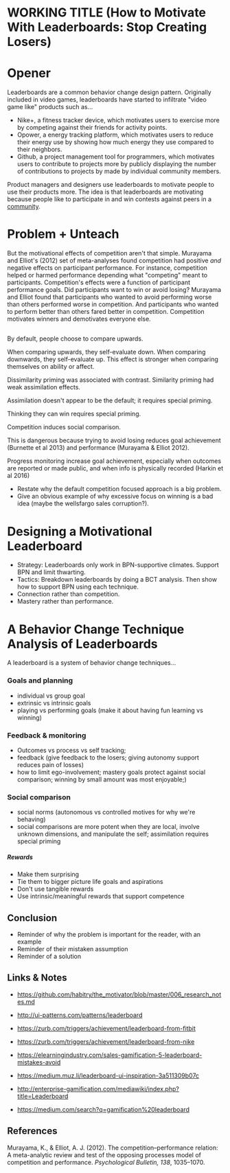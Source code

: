 # WORKING TITLE (How to Motivate With Leaderboards: Stop Creating Losers)

# Opener

Leaderboards are a common behavior change design pattern. Originally included in video games, leaderboards have started to infiltrate "video game like" products such as...

* Nike+, a fitness tracker device, which motivates users to exercise more by competing against their friends for activity points.
* Opower, a energy tracking platform, which motivates users to reduce their energy use by showing how much energy they use compared to their neighbors.
* Github, a project management tool for programmers, which motivates users to contribute to projects more by publicly displaying the number of contributions to projects by made by individual community members.

Product managers and designers use leaderboards to motivate people to use their products more. The idea is that leaderboards are motivating because people like to participate in and win contests against peers in a [community](http://habitry.link/community).

# Problem + Unteach

But the motivational effects of competition aren't that simple. Murayama and Elliot's (2012) set of meta-analyses found competition had positive *and* negative effects on participant performance. For instance, competition helped or harmed performance depending what "competing" meant to participants. Competition's effects were a function of participant performance goals. Did participants want to win or avoid losing? Murayama and Elliot found that participants who wanted to avoid performing worse than others performed worse in competition. And participants who wanted to perform better than others fared better in competition. Competition motivates winners and demotivates everyone else.

##



By default, people choose to compare upwards.

When comparing upwards, they self-evaluate down. When comparing downwards, they self-evaluate up. This effect is stronger when comparing themselves on ability or affect.

Dissimilarity priming was associated with contrast. Similarity priming had weak assimilation effects.

Assimilation doesn't appear to be the default; it requires special priming.

Thinking they can win requires special priming.


Competition induces social comparison.

This is dangerous because trying to avoid losing reduces goal achievement (Burnette et al 2013) and performance (Murayama & Elliot 2012).

Progress monitoring increase goal achievement, especially when outcomes are reported or made public, and when info is physically recorded (Harkin et al 2016)

- Restate why the default competition focused approach is a big problem.
- Give an obvious example of why excessive focus on winning is a bad idea (maybe the wellsfargo sales corruption?).

# Designing a Motivational Leaderboard

- Strategy: Leaderboards only work in BPN-supportive climates. Support BPN and limit thwarting.
- Tactics: Breakdown leaderboards by doing a BCT analysis. Then show how to support BPN using each technique.
- Connection rather than competition.
- Mastery rather than performance.

# A Behavior Change Technique Analysis of Leaderboards

A leaderboard is a system of behavior change techniques...

### Goals and planning
- individual vs group goal
- extrinsic vs intrinsic goals
- playing vs performing goals (make it about having fun learning vs winning)

### Feedback & monitoring

- Outcomes vs process vs self tracking;
- feedback (give feedback to the losers; giving autonomy support reduces pain of losses)
- how to limit ego-involvement; mastery goals protect against social comparison; winning by small amount was most enjoyable;)

### Social comparison

- social norms (autonomous vs controlled motives for why we're behaving)
- social comparisons are more potent when they are local, involve unknown dimensions, and manipulate the self; assimilation requires special priming

##### Rewards

- Make them surprising
- Tie them to bigger picture life goals and aspirations
- Don't use tangible rewards
- Use intrinsic/meaningful rewards that support competence

## Conclusion

- Reminder of why the problem is important for the reader, with an example
- Reminder of their mistaken assumption
- Reminder of a solution

## Links & Notes

- https://github.com/habitry/the_motivator/blob/master/006_research_notes.md
- http://ui-patterns.com/patterns/leaderboard
- https://zurb.com/triggers/achievement/leaderboard-from-fitbit
- https://zurb.com/triggers/achievement/leaderboard-from-nike

- https://elearningindustry.com/sales-gamification-5-leaderboard-mistakes-avoid
- https://medium.muz.li/leaderboard-ui-inspiration-3a511309b07c
- http://enterprise-gamification.com/mediawiki/index.php?title=Leaderboard
- https://medium.com/search?q=gamification%20leaderboard

## References

Murayama, K., & Elliot, A. J. (2012). The competition–performance relation: A meta-analytic review and test of the opposing processes model of competition and performance. *Psychological Bulletin, 138*, 1035–1070.
